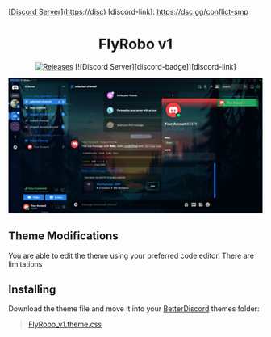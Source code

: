 [release-badge]: https://img.shields.io/badge/Release-v1.0.0-blue
[release-link]: https://github.com/FlyRobo/FlyRobo_v1/releases
[[Discord Server](https://img.shields.io/discord/948191551056658433.svg)]([https://disc](https://discord.gg/QU69cNqys6))
[discord-link]: https://dsc.gg/conflict-smp

<div align="center">

# FlyRobo v1

[![Releases][release-badge]][release-link]
[![Discord Server][discord-badge]][discord-link]

![v1 FlyRobo](https://github.com/FlyRobo/FlyRobo_v1/blob/main/screenshots/FlyRobo_v1%20Screen%20Shot.png)

</div>

## Theme Modifications
You are able to edit the theme using your preferred code editor. There are limitations

## Installing
Download the theme file and move it into your [BetterDiscord](https://betterdiscord.app) themes folder:

> [FlyRobo_v1.theme.css](https://drive.google.com/uc?export=view&id=1SHqs5oEG2ub3fShC5lLLNF70067r7P-r)
